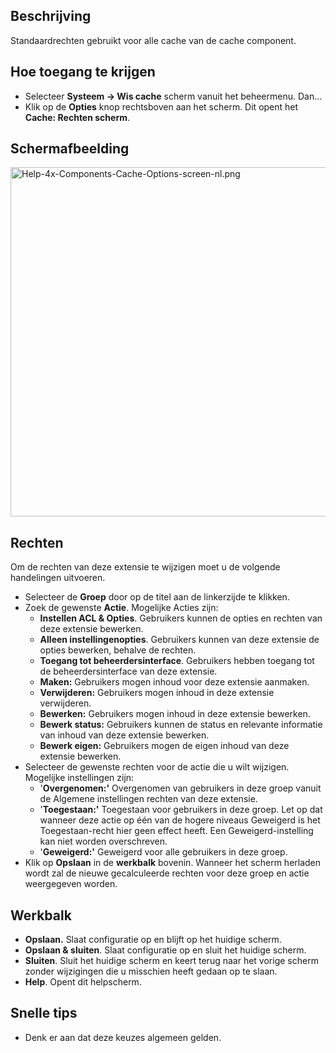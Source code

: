 <!-- Filename: Help4.x:Cache:_Options / Display title: Cache: Opties -->

## Beschrijving

Standaardrechten gebruikt voor alle cache van de cache component.

## Hoe toegang te krijgen

- Selecteer **Systeem **→** Wis cache** scherm vanuit het beheermenu.
  Dan...
- Klik op de **Opties** knop rechtsboven aan het scherm. Dit opent het
  **Cache: Rechten scherm**.

## Schermafbeelding

<img
src="https://docs.joomla.org/images/thumb/1/1e/Help-4x-Components-Cache-Options-screen-nl.png/800px-Help-4x-Components-Cache-Options-screen-nl.png"
decoding="async"
srcset="https://docs.joomla.org/images/thumb/1/1e/Help-4x-Components-Cache-Options-screen-nl.png/1200px-Help-4x-Components-Cache-Options-screen-nl.png 1.5x, https://docs.joomla.org/images/1/1e/Help-4x-Components-Cache-Options-screen-nl.png 2x"
data-file-width="1252" data-file-height="875" width="800" height="559"
alt="Help-4x-Components-Cache-Options-screen-nl.png" />

## Rechten

Om de rechten van deze extensie te wijzigen moet u de volgende
handelingen uitvoeren.

- Selecteer de **Groep** door op de titel aan de linkerzijde te klikken.
- Zoek de gewenste **Actie**. Mogelijke Acties zijn:
  - **Instellen ACL & Opties**. Gebruikers kunnen de opties en rechten
    van deze extensie bewerken.
  - **Alleen instellingenopties**. Gebruikers kunnen van deze extensie
    de opties bewerken, behalve de rechten.
  - **Toegang tot beheerdersinterface**. Gebruikers hebben toegang tot
    de beheerdersinterface van deze extensie.
  - **Maken:** Gebruikers mogen inhoud voor deze extensie aanmaken.
  - **Verwijderen:** Gebruikers mogen inhoud in deze extensie
    verwijderen.
  - **Bewerken:** Gebruikers mogen inhoud in deze extensie bewerken.
  - **Bewerk status:** Gebruikers kunnen de status en relevante
    informatie van inhoud van deze extensie bewerken.
  - **Bewerk eigen:** Gebruikers mogen de eigen inhoud van deze extensie
    bewerken.
- Selecteer de gewenste rechten voor de actie die u wilt wijzigen.
  Mogelijke instellingen zijn:
  - '**Overgenomen:'** Overgenomen van gebruikers in deze groep vanuit
    de Algemene instellingen rechten van deze extensie.
  - '**Toegestaan:'** Toegestaan voor gebruikers in deze groep. Let op
    dat wanneer deze actie op één van de hogere niveaus Geweigerd is het
    Toegestaan-recht hier geen effect heeft. Een Geweigerd-instelling
    kan niet worden overschreven.
  - '**Geweigerd:'** Geweigerd voor alle gebruikers in deze groep.
- Klik op **Opslaan** in de **werkbalk** bovenin. Wanneer het scherm
  herladen wordt zal de nieuwe gecalculeerde rechten voor deze groep en
  actie weergegeven worden.

## Werkbalk

- **Opslaan.** Slaat configuratie op en blijft op het huidige scherm.
- **Opslaan & sluiten**. Slaat configuratie op en sluit het huidige
  scherm.
- **Sluiten**. Sluit het huidige scherm en keert terug naar het vorige
  scherm zonder wijzigingen die u misschien heeft gedaan op te slaan.
- **Help**. Opent dit helpscherm.

## Snelle tips

- Denk er aan dat deze keuzes algemeen gelden.
